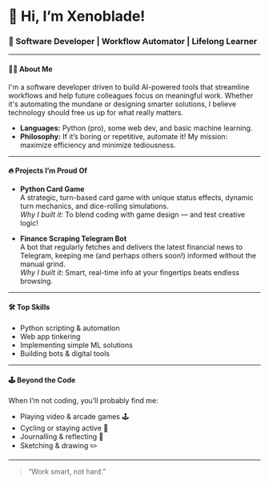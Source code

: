 # 👋 Hi, I’m Xenoblade!

### 🚀 Software Developer | Workflow Automator | Lifelong Learner

---

#### 👨‍💻 About Me

I'm a software developer driven to build AI-powered tools that streamline workflows and help future colleagues focus on meaningful work. Whether it's automating the mundane or designing smarter solutions, I believe technology should free us up for what really matters.

- **Languages:** Python (pro), some web dev, and basic machine learning.
- **Philosophy:** If it’s boring or repetitive, automate it! My mission: maximize efficiency and minimize tediousness.

---

#### 🔥 Projects I’m Proud Of

- **Python Card Game**  
  A strategic, turn-based card game with unique status effects, dynamic turn mechanics, and dice-rolling simulations.  
  *Why I built it:* To blend coding with game design — and test creative logic!

- **Finance Scraping Telegram Bot**  
  A bot that regularly fetches and delivers the latest financial news to Telegram, keeping me (and perhaps others soon!) informed without the manual grind.  
  *Why I built it:* Smart, real-time info at your fingertips beats endless browsing.

---

#### 🛠️ Top Skills

- Python scripting & automation
- Web app tinkering
- Implementing simple ML solutions
- Building bots & digital tools

---

#### 🕹️ Beyond the Code

When I’m not coding, you’ll probably find me:

- Playing video & arcade games 🕹️
- Cycling or staying active 🚴
- Journalling & reflecting 📓
- Sketching & drawing ✏️

---
> “Work smart, not hard.”
